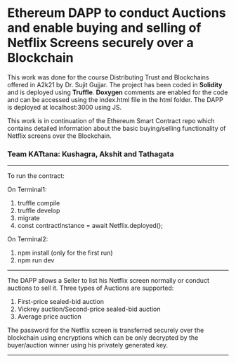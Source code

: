 # Ethereum DAPP to conduct Auctions and enable buying and selling of Netflix Screens securely over a Blockchain
This work was done for the course Distributing Trust and Blockchains offered in A2k21 by Dr. Sujit Gujjar. The project has been coded in **Solidity** and is deployed using **Truffle**. **Doxygen** comments are enabled for the code and can be accessed using the index.html file in the html folder. The DAPP is deployed at localhost:3000 using JS.

This work is in continuation of the Ethereum Smart Contract repo which contains detailed information about the basic buying/selling functionality of Netflix screens over the Blockchain.

### Team **KATtana**: Kushagra, Akshit and Tathagata
---

To run the contract:

On Terminal1:

1) truffle compile
2) truffle develop
3) migrate
4) const contractInstance = await Netflix.deployed();

On Terminal2:

1) npm install (only for the first run)
2) npm run dev

---

The DAPP allows a Seller to list his Netflix screen normally or conduct auctions to sell it. Three types of Auctions are supported:

1) First-price sealed-bid auction
2) Vickrey auction/Second-price sealed-bid auction
3) Average price auction

The password for the Netflix screen is transferred securely over the blockchain using encryptions which can be only decrypted by the buyer/auction winner using his privately generated key.

---
